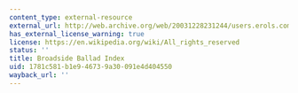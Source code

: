 ```yaml
---
content_type: external-resource
external_url: http://web.archive.org/web/20031228231244/users.erols.com/olsonw/BRDNDRD.HTM
has_external_license_warning: true
license: https://en.wikipedia.org/wiki/All_rights_reserved
status: ''
title: Broadside Ballad Index
uid: 1781c581-b1e9-4673-9a30-091e4d404550
wayback_url: ''
---
```

